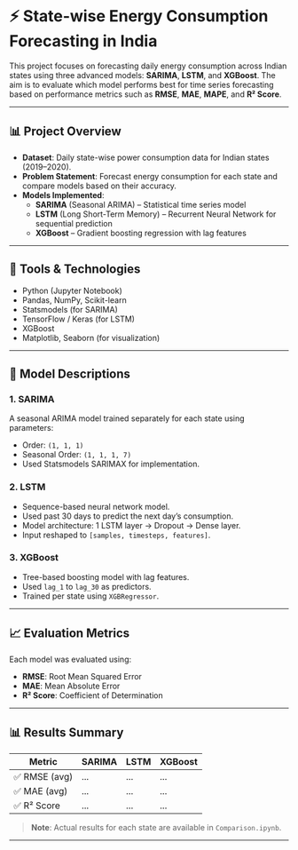# ⚡ State-wise Energy Consumption Forecasting in India

This project focuses on forecasting daily energy consumption across Indian states using three advanced models: **SARIMA**, **LSTM**, and **XGBoost**. The aim is to evaluate which model performs best for time series forecasting based on performance metrics such as **RMSE**, **MAE**, **MAPE**, and **R² Score**.

---

## 📊 Project Overview

- **Dataset**: Daily state-wise power consumption data for Indian states (2019–2020).
- **Problem Statement**: Forecast energy consumption for each state and compare models based on their accuracy.
- **Models Implemented**:
  - **SARIMA** (Seasonal ARIMA) – Statistical time series model
  - **LSTM** (Long Short-Term Memory) – Recurrent Neural Network for sequential prediction
  - **XGBoost** – Gradient boosting regression with lag features

---

## 🔧 Tools & Technologies

- Python (Jupyter Notebook)
- Pandas, NumPy, Scikit-learn
- Statsmodels (for SARIMA)
- TensorFlow / Keras (for LSTM)
- XGBoost
- Matplotlib, Seaborn (for visualization)

---

## 🧠 Model Descriptions

### 1. SARIMA
A seasonal ARIMA model trained separately for each state using parameters:
- Order: `(1, 1, 1)`
- Seasonal Order: `(1, 1, 1, 7)`
- Used Statsmodels SARIMAX for implementation.

### 2. LSTM
- Sequence-based neural network model.
- Used past 30 days to predict the next day’s consumption.
- Model architecture: 1 LSTM layer → Dropout → Dense layer.
- Input reshaped to `[samples, timesteps, features]`.

### 3. XGBoost
- Tree-based boosting model with lag features.
- Used `lag_1` to `lag_30` as predictors.
- Trained per state using `XGBRegressor`.

---

## 📈 Evaluation Metrics

Each model was evaluated using:
- **RMSE**: Root Mean Squared Error
- **MAE**: Mean Absolute Error
- **R² Score**: Coefficient of Determination

---

## 📊 Results Summary

| Metric | SARIMA | LSTM | XGBoost |
|--------|--------|------|---------|
| ✅ RMSE (avg) | ... | ... | ... |
| ✅ MAE (avg)  | ... | ... | ... |
| ✅ R² Score   | ... | ... | ... |

> **Note**: Actual results for each state are available in `Comparison.ipynb`.

---



